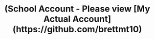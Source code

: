<h1 align="center">(School Account - Please view [My Actual Account](https://github.com/brettmt10)</h1>
